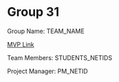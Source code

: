 # Group 31
Group Name: TEAM_NAME

[MVP Link](http://cs196.cs.illinois.edu)

Team Members: STUDENTS_NETIDS

Project Manager: PM_NETID

